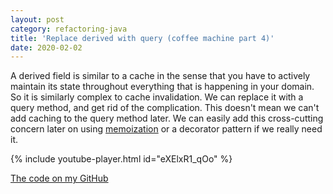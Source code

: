 ```yaml
---
layout: post
category: refactoring-java
title: 'Replace derived with query (coffee machine part 4)'
date: 2020-02-02
---
```


A derived field is similar to a cache in the sense that you have to actively maintain its state throughout everything that is happening in your domain.
So it is similarly complex to cache invalidation.
We can replace it with a query method, and get rid of the complication.
This doesn't mean we can't add caching to the query method later. 
We can easily add this cross-cutting concern later on using [memoization](https://stackoverflow.com/a/27549948) or a decorator pattern if we really need it.

{% include youtube-player.html id="eXElxR1_qOo" %}

[The code on my GitHub](https://github.com/gregorriegler/coffeemachine-kata)